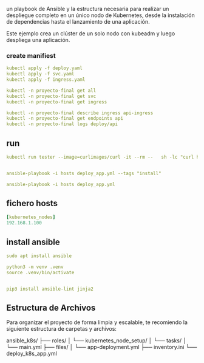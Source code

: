 
un playbook de Ansible y la estructura necesaria para realizar un despliegue completo en un único nodo de Kubernetes, desde la instalación de dependencias hasta el lanzamiento de una aplicación.

Este ejemplo crea un clúster de un solo nodo con kubeadm y luego despliega una aplicación.


### create manifiest

```yaml
kubectl apply -f deploy.yaml
kubectl apply -f svc.yaml
kubectl apply -f ingress.yaml
```

```yaml
kubectl -n proyecto-final get all
kubectl -n proyecto-final get svc
kubectl -n proyecto-final get ingress
```

```yaml
kubectl -n proyecto-final describe ingress api-ingress
kubectl -n proyecto-final get endpoints api
kubectl -n proyecto-final logs deploy/api
```

## run
```yaml
kubectl run tester --image=curlimages/curl -it --rm --   sh -lc "curl http://172.20.251.174:80"


ansible-playbook -i hosts deploy_app.yml --tags "install"

ansible-playbook -i hosts deploy_app.yml
```

## fichero hosts
```yaml
[kubernetes_nodes]
192.168.1.100
```

## install ansible
```yaml
sudo apt install ansible

python3 -m venv .venv
source .venv/bin/activate


pip3 install ansible-lint jinja2
```



## Estructura de Archivos
Para organizar el proyecto de forma limpia y escalable, te recomiendo la siguiente estructura de carpetas y archivos:

ansible_k8s/
├── roles/
│   └── kubernetes_node_setup/
│       └── tasks/
│           └── main.yml
├── files/
│   └── app-deployment.yml
├── inventory.ini
└── deploy_k8s_app.yml